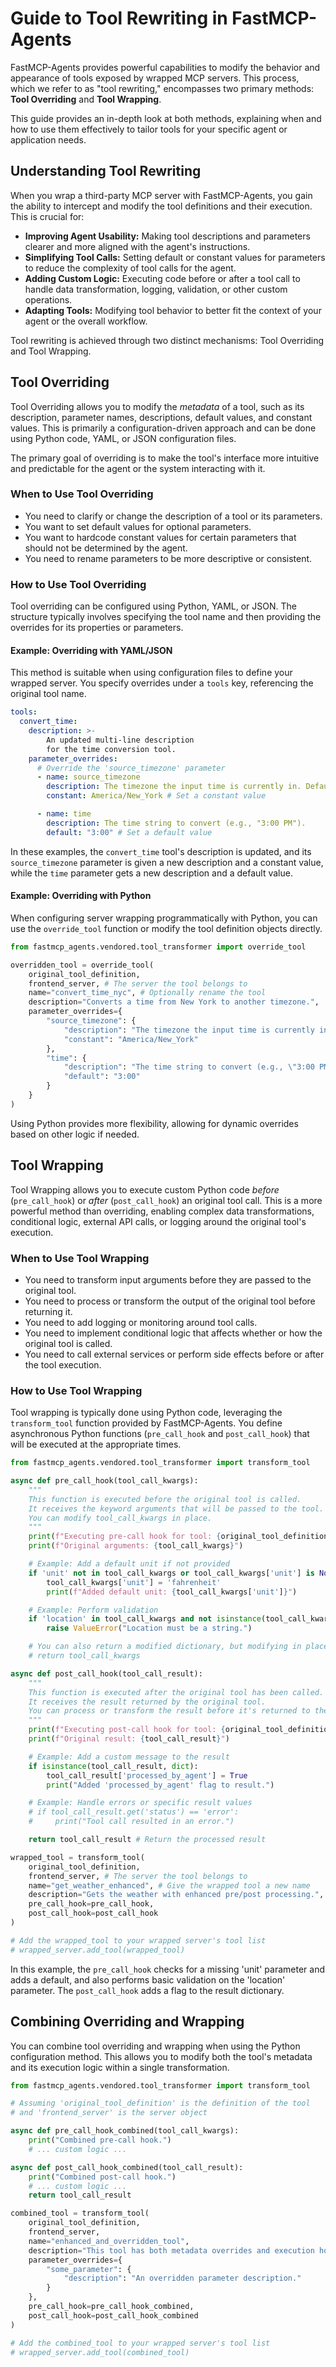 # Guide to Tool Rewriting in FastMCP-Agents

FastMCP-Agents provides powerful capabilities to modify the behavior and appearance of tools exposed by wrapped MCP servers. This process, which we refer to as "tool rewriting," encompasses two primary methods: **Tool Overriding** and **Tool Wrapping**.

This guide provides an in-depth look at both methods, explaining when and how to use them effectively to tailor tools for your specific agent or application needs.

## Understanding Tool Rewriting

When you wrap a third-party MCP server with FastMCP-Agents, you gain the ability to intercept and modify the tool definitions and their execution. This is crucial for:

- **Improving Agent Usability:** Making tool descriptions and parameters clearer and more aligned with the agent's instructions.
- **Simplifying Tool Calls:** Setting default or constant values for parameters to reduce the complexity of tool calls for the agent.
- **Adding Custom Logic:** Executing code before or after a tool call to handle data transformation, logging, validation, or other custom operations.
- **Adapting Tools:** Modifying tool behavior to better fit the context of your agent or the overall workflow.

Tool rewriting is achieved through two distinct mechanisms: Tool Overriding and Tool Wrapping.

## Tool Overriding

Tool Overriding allows you to modify the *metadata* of a tool, such as its description, parameter names, descriptions, default values, and constant values. This is primarily a configuration-driven approach and can be done using Python code, YAML, or JSON configuration files.

The primary goal of overriding is to make the tool's interface more intuitive and predictable for the agent or the system interacting with it.

### When to Use Tool Overriding

- You need to clarify or change the description of a tool or its parameters.
- You want to set default values for optional parameters.
- You want to hardcode constant values for certain parameters that should not be determined by the agent.
- You need to rename parameters to be more descriptive or consistent.

### How to Use Tool Overriding

Tool overriding can be configured using Python, YAML, or JSON. The structure typically involves specifying the tool name and then providing the overrides for its properties or parameters.

#### Example: Overriding with YAML/JSON

This method is suitable when using configuration files to define your wrapped server. You specify overrides under a `tools` key, referencing the original tool name.

```yaml
tools:
  convert_time:
    description: >-
        An updated multi-line description
        for the time conversion tool.
    parameter_overrides:
      # Override the 'source_timezone' parameter
      - name: source_timezone
        description: The timezone the input time is currently in. Defaults to America/New_York.
        constant: America/New_York # Set a constant value

      - name: time
        description: The time string to convert (e.g., "3:00 PM").
        default: "3:00" # Set a default value
```


In these examples, the `convert_time` tool's description is updated, and its `source_timezone` parameter is given a new description and a constant value, while the `time` parameter gets a new description and a default value.

#### Example: Overriding with Python

When configuring server wrapping programmatically with Python, you can use the `override_tool` function or modify the tool definition objects directly.

```python
from fastmcp_agents.vendored.tool_transformer import override_tool

overridden_tool = override_tool(
    original_tool_definition,
    frontend_server, # The server the tool belongs to
    name="convert_time_nyc", # Optionally rename the tool
    description="Converts a time from New York to another timezone.",
    parameter_overrides={
        "source_timezone": {
            "description": "The timezone the input time is currently in. This is fixed to New York.",
            "constant": "America/New_York"
        },
        "time": {
            "description": "The time string to convert (e.g., \"3:00 PM\").",
            "default": "3:00"
        }
    }
)
```

Using Python provides more flexibility, allowing for dynamic overrides based on other logic if needed.

## Tool Wrapping

Tool Wrapping allows you to execute custom Python code *before* (`pre_call_hook`) or *after* (`post_call_hook`) an original tool call. This is a more powerful method than overriding, enabling complex data transformations, conditional logic, external API calls, or logging around the original tool's execution.

### When to Use Tool Wrapping

- You need to transform input arguments before they are passed to the original tool.
- You need to process or transform the output of the original tool before returning it.
- You need to add logging or monitoring around tool calls.
- You need to implement conditional logic that affects whether or how the original tool is called.
- You need to call external services or perform side effects before or after the tool execution.

### How to Use Tool Wrapping

Tool wrapping is typically done using Python code, leveraging the `transform_tool` function provided by FastMCP-Agents. You define asynchronous Python functions (`pre_call_hook` and `post_call_hook`) that will be executed at the appropriate times.

```python
from fastmcp_agents.vendored.tool_transformer import transform_tool

async def pre_call_hook(tool_call_kwargs):
    """
    This function is executed before the original tool is called.
    It receives the keyword arguments that will be passed to the tool.
    You can modify tool_call_kwargs in place.
    """
    print(f"Executing pre-call hook for tool: {original_tool_definition.name}")
    print(f"Original arguments: {tool_call_kwargs}")

    # Example: Add a default unit if not provided
    if 'unit' not in tool_call_kwargs or tool_call_kwargs['unit'] is None:
        tool_call_kwargs['unit'] = 'fahrenheit'
        print(f"Added default unit: {tool_call_kwargs['unit']}")

    # Example: Perform validation
    if 'location' in tool_call_kwargs and not isinstance(tool_call_kwargs['location'], str):
        raise ValueError("Location must be a string.")

    # You can also return a modified dictionary, but modifying in place is common
    # return tool_call_kwargs

async def post_call_hook(tool_call_result):
    """
    This function is executed after the original tool has been called.
    It receives the result returned by the original tool.
    You can process or transform the result before it's returned to the agent.
    """
    print(f"Executing post-call hook for tool: {original_tool_definition.name}")
    print(f"Original result: {tool_call_result}")

    # Example: Add a custom message to the result
    if isinstance(tool_call_result, dict):
        tool_call_result['processed_by_agent'] = True
        print("Added 'processed_by_agent' flag to result.")

    # Example: Handle errors or specific result values
    # if tool_call_result.get('status') == 'error':
    #     print("Tool call resulted in an error.")

    return tool_call_result # Return the processed result

wrapped_tool = transform_tool(
    original_tool_definition,
    frontend_server, # The server the tool belongs to
    name="get_weather_enhanced", # Give the wrapped tool a new name
    description="Gets the weather with enhanced pre/post processing.",
    pre_call_hook=pre_call_hook,
    post_call_hook=post_call_hook
)

# Add the wrapped_tool to your wrapped server's tool list
# wrapped_server.add_tool(wrapped_tool)
```

In this example, the `pre_call_hook` checks for a missing 'unit' parameter and adds a default, and also performs basic validation on the 'location' parameter. The `post_call_hook` adds a flag to the result dictionary.

## Combining Overriding and Wrapping

You can combine tool overriding and wrapping when using the Python configuration method. This allows you to modify both the tool's metadata and its execution logic within a single transformation.

```python
from fastmcp_agents.vendored.tool_transformer import transform_tool

# Assuming 'original_tool_definition' is the definition of the tool
# and 'frontend_server' is the server object

async def pre_call_hook_combined(tool_call_kwargs):
    print("Combined pre-call hook.")
    # ... custom logic ...

async def post_call_hook_combined(tool_call_result):
    print("Combined post-call hook.")
    # ... custom logic ...
    return tool_call_result

combined_tool = transform_tool(
    original_tool_definition,
    frontend_server,
    name="enhanced_and_overridden_tool",
    description="This tool has both metadata overrides and execution hooks.",
    parameter_overrides={
        "some_parameter": {
            "description": "An overridden parameter description."
        }
    },
    pre_call_hook=pre_call_hook_combined,
    post_call_hook=post_call_hook_combined
)

# Add the combined_tool to your wrapped server's tool list
# wrapped_server.add_tool(combined_tool)
```
